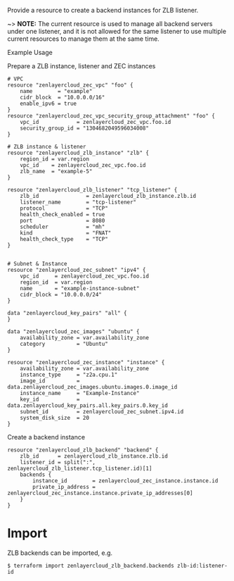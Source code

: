 Provide a resource to create a backend instances for ZLB listener.

~> **NOTE:** The current resource is used to manage all backend servers under one listener, and it is not allowed for the same listener to use multiple current resources to manage them at the same time.


Example Usage

Prepare a ZLB instance, listener and ZEC instances
```hcl
# VPC
resource "zenlayercloud_zec_vpc" "foo" {
	name        = "example"
	cidr_block  = "10.0.0.0/16"
	enable_ipv6 = true
}
resource "zenlayercloud_zec_vpc_security_group_attachment" "foo" {
	vpc_id            = zenlayercloud_zec_vpc.foo.id
	security_group_id = "1304682049596034008"
}

# ZLB instance & listener
resource "zenlayercloud_zlb_instance" "zlb" {
	region_id = var.region
	vpc_id    = zenlayercloud_zec_vpc.foo.id
	zlb_name  = "example-5"
}

resource "zenlayercloud_zlb_listener" "tcp_listener" {
	zlb_id               = zenlayercloud_zlb_instance.zlb.id
	listener_name        = "tcp-listener"
	protocol             = "TCP"
	health_check_enabled = true
	port                 = 8080
	scheduler            = "mh"
	kind                 = "FNAT"
	health_check_type    = "TCP"
}


# Subnet & Instance
resource "zenlayercloud_zec_subnet" "ipv4" {
	vpc_id     = zenlayercloud_zec_vpc.foo.id
	region_id  = var.region
	name       = "example-instance-subnet"
	cidr_block = "10.0.0.0/24"
}

data "zenlayercloud_key_pairs" "all" {
}

data "zenlayercloud_zec_images" "ubuntu" {
	availability_zone = var.availability_zone
	category          = "Ubuntu"
}

resource "zenlayercloud_zec_instance" "instance" {
	availability_zone = var.availability_zone
	instance_type     = "z2a.cpu.1"
	image_id          = data.zenlayercloud_zec_images.ubuntu.images.0.image_id
	instance_name     = "Example-Instance"
	key_id            = data.zenlayercloud_key_pairs.all.key_pairs.0.key_id
	subnet_id         = zenlayercloud_zec_subnet.ipv4.id
	system_disk_size  = 20
}
```

Create a backend instance

```hcl
resource "zenlayercloud_zlb_backend" "backend" {
	zlb_id      = zenlayercloud_zlb_instance.zlb.id
	listener_id = split(":", zenlayercloud_zlb_listener.tcp_listener.id)[1]
	backends {
		instance_id        = zenlayercloud_zec_instance.instance.id
		private_ip_address = zenlayercloud_zec_instance.instance.private_ip_addresses[0]
	}
}
```

# Import

ZLB backends can be imported, e.g.

```
$ terraform import zenlayercloud_zlb_backend.backends zlb-id:listener-id
```
